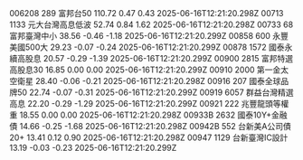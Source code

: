 006208	289	富邦台50	110.72	0.47	0.43	2025-06-16T12:21:20.298Z
00713	1133	元大台灣高息低波	52.74	0.84	1.62	2025-06-16T12:21:20.298Z
00733	68	富邦臺灣中小	38.56	-0.46	-1.18	2025-06-16T12:21:20.299Z
00858	600	永豐美國500大	29.23	-0.07	-0.24	2025-06-16T12:21:20.299Z
00878	1572	國泰永續高股息	20.57	-0.29	-1.39	2025-06-16T12:21:20.299Z
00900	2815	富邦特選高股息30	16.85	0.00	0.00	2025-06-16T12:21:20.299Z
00910	2000	第一金太空衛星	28.40	-0.06	-0.21	2025-06-16T12:21:20.298Z
00916	207	國泰全球品牌50	22.74	-0.07	-0.31	2025-06-16T12:21:20.299Z
00919	6057	群益台灣精選高息	22.20	-0.29	-1.29	2025-06-16T12:21:20.299Z
00921	222	兆豐龍頭等權重	18.55	0.00	0.00	2025-06-16T12:21:20.298Z
00933B	2632	國泰10Y+金融債	14.66	-0.25	-1.68	2025-06-16T12:21:20.298Z
00942B	552	台新美A公司債20+	13.41	0.12	0.90	2025-06-16T12:21:20.298Z
00947	1129	台新臺灣IC設計	13.19	-0.03	-0.23	2025-06-16T12:21:20.299Z